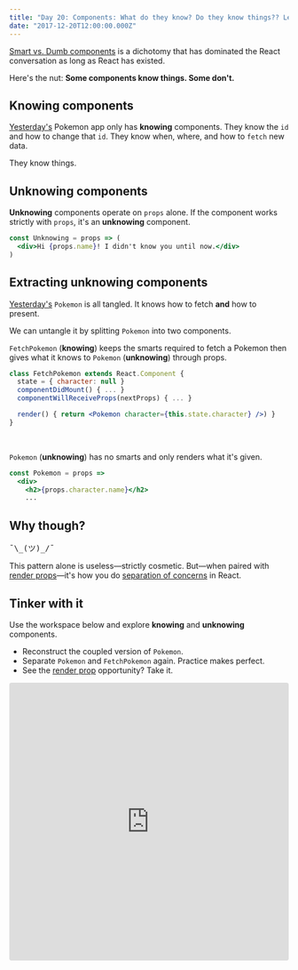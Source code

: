 ```yaml
---
title: "Day 20: Components: What do they know? Do they know things?? Let's Find out!"
date: "2017-12-20T12:00:00.000Z"
---
```


<div class="measure">

[Smart vs. Dumb components](https://medium.com/@dan_abramov/smart-and-dumb-components-7ca2f9a7c7d0)
is a dichotomy that has dominated the React conversation as long as React has
existed.

Here's the nut: **Some components know things. Some don't.**

## Knowing components

[Yesterday's](/2017/19) Pokemon app only has **knowing** components. They know
the `id` and how to change that `id`. They know when, where, and how to `fetch`
new data.

They know things.

## Unknowing components

**Unknowing** components operate on `props` alone. If the component works
strictly with `props`, it's an **unknowing** component.

```jsx
const Unknowing = props => (
  <div>Hi {props.name}! I didn't know you until now.</div>
)
```

## Extracting unknowing components

[Yesterday's](/2017/19) `Pokemon` is all tangled. It knows how to fetch **and**
how to present.

We can untangle it by splitting `Pokemon` into two components.

`FetchPokemon` (**knowing**) keeps the smarts required to fetch a Pokemon then
gives what it knows to `Pokemon` (**unknowing**) through props.

```jsx
class FetchPokemon extends React.Component {
  state = { character: null }
  componentDidMount() { ... }
  componentWillReceiveProps(nextProps) { ... }

  render() { return <Pokemon character={this.state.character} />) }
}
```

<br />

`Pokemon` (**unknowing**) has no smarts and only renders what it's given.

```jsx
const Pokemon = props =>
  <div>
    <h2>{props.character.name}</h2>
    ...
```

## Why though?

<pre style={{ fontSize: "2em" }}>¯\_(ツ)_/¯</pre>

This pattern alone is useless—strictly cosmetic.
But—when paired with [render&nbsp;props](/2017/19)—it's how you do [separation of concerns](https://en.wikipedia.org/wiki/Separation_of_concerns) in React.

## Tinker with it

Use the workspace below and explore **knowing** and **unknowing** components.

* Reconstruct the coupled version of `Pokemon`.
* Separate `Pokemon` and `FetchPokemon` again. Practice makes perfect.
* See the [render prop](2017/19) opportunity? Take it.

</div>

<iframe src="https://codesandbox.io/embed/ko4jvklm2v" style="width:100%; height:500px; border:0; border-radius: 4px; overflow:hidden;" sandbox="allow-modals allow-forms allow-popups allow-scripts allow-same-origin"></iframe>
